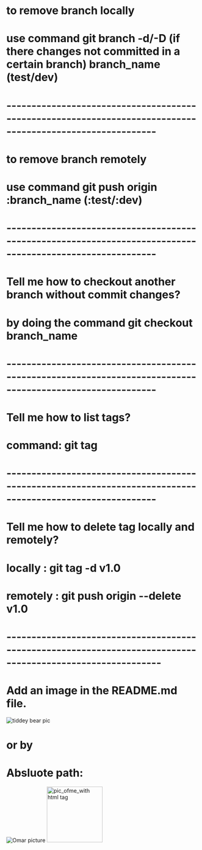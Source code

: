 # to remove branch locally
# use command git branch -d/-D (if there changes not committed in a certain branch) branch_name (test/dev)
# ---------------------------------------------------------------------------------------------------------- #
# to remove branch remotely 
# use command git push origin :branch_name (:test/:dev)
# ---------------------------------------------------------------------------------------------------------- #

# Tell me how to checkout another branch without commit changes?
# by doing the command git checkout branch_name
# ---------------------------------------------------------------------------------------------------------- #
# Tell me how to list tags?
# command: git tag 
# ---------------------------------------------------------------------------------------------------------- #
# Tell me how to delete tag locally and remotely?
# locally : git tag -d v1.0
# remotely : git push origin --delete v1.0
# ----------------------------------------------------------------------------------------------------------- #
# Add an image in the README.md file.
![tiddey bear pic](https://www.google.com/url?sa=i&url=https%3A%2F%2Fnationaltoday.com%2Fteddy-bear-day%2F&psig=AOvVaw3WrMLGdWvMYlZft10Swq8X&ust=1719861282716000&source=images&cd=vfe&opi=89978449&ved=0CBEQjRxqFwoTCKj-pOOEhIcDFQAAAAAdAAAAABAE)
# or by 
# Absluote path:
![Omar picture](/home/omar/Me/IMG_0728.JPG)
<img width = 146 alt="pic_ofme_with html tag" src="https://www.google.com/url?sa=i&url=https%3A%2F%2Fnationaltoday.com%2Fteddy-bear-day%2F&psig=AOvVaw3WrMLGdWvMYlZft10Swq8X&ust=1719861282716000&source=images&cd=vfe&opi=89978449&ved=0CBEQjRxqFwoTCKj-pOOEhIcDFQAAAAAdAAAAABAE" >
